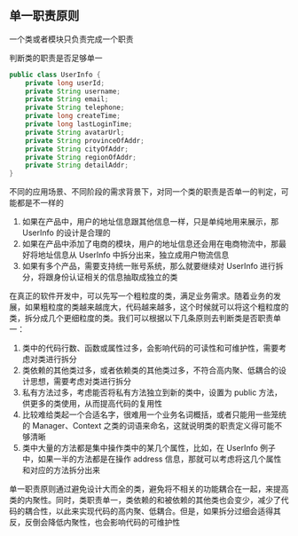 ## 单一职责原则
一个类或者模块只负责完成一个职责

判断类的职责是否足够单一
```java
public class UserInfo {
    private long userId;
    private String username;
    private String email;
    private String telephone;
    private long createTime;
    private long lastLoginTime;
    private String avatarUrl;
    private String provinceOfAddr;
    private String cityOfAddr;
    private String regionOfAddr;
    private String detailAddr;
}
```

不同的应用场景、不同阶段的需求背景下，对同一个类的职责是否单一的判定，可能都是不一样的

1. 如果在产品中，用户的地址信息跟其他信息一样，只是单纯地用来展示，那 UserInfo 的设计是合理的
2. 如果在产品中添加了电商的模块，用户的地址信息还会用在电商物流中，那最好将地址信息从 UserInfo 中拆分出来，独立成用户物流信息
3. 如果有多个产品，需要支持统一账号系统，那么就要继续对 UserInfo 进行拆分，将跟身份认证相关的信息抽取成独立的类

在真正的软件开发中，可以先写一个粗粒度的类，满足业务需求。随着业务的发展，如果粗粒度的类越来越庞大，代码越来越多，这个时候就可以将这个粗粒度的类，拆分成几个更细粒度的类。我们可以根据以下几条原则去判断类是否职责单一：

1. 类中的代码行数、函数或属性过多，会影响代码的可读性和可维护性，需要考虑对类进行拆分
2. 类依赖的其他类过多，或者依赖类的其他类过多，不符合高内聚、低耦合的设计思想，需要考虑对类进行拆分
3. 私有方法过多，考虑能否将私有方法独立到新的类中，设置为 public 方法，供更多的类使用，从而提高代码的复用性
4. 比较难给类起一个合适名字，很难用一个业务名词概括，或者只能用一些笼统的 Manager、Context 之类的词语来命名，这就说明类的职责定义得可能不够清晰
5. 类中大量的方法都是集中操作类中的某几个属性，比如，在 UserInfo 例子中，如果一半的方法都是在操作 address 信息，那就可以考虑将这几个属性和对应的方法拆分出来

单一职责原则通过避免设计大而全的类，避免将不相关的功能耦合在一起，来提高类的内聚性。同时，类职责单一，类依赖的和被依赖的其他类也会变少，减少了代码的耦合性，以此来实现代码的高内聚、低耦合。但是，如果拆分过细会适得其反，反倒会降低内聚性，也会影响代码的可维护性


